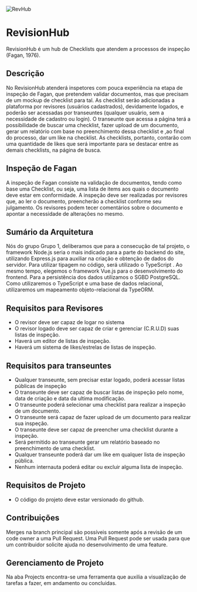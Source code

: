 

![RevHub](https://user-images.githubusercontent.com/39508000/83695414-608f3500-a5d0-11ea-8c79-d296403249ee.png)
# RevisionHub 
RevisionHub é um hub de Checklists que atendem a processos de inspeção (Fagan, 1976).

## Descrição

No RevisionHub atenderá inspetores com pouca experiência na etapa de inspeção de Fagan, que pretendem validar documentos, mas que precisam de um mockup de checklist para tal. As checklist serão adicionadas a plataforma por revisores (usuários cadastrados), devidamente logados, e poderão ser acessadas por transeuntes (qualquer usuário, sem a necessidade de cadastro ou login). O transeunte que acessa a página terá a possibilidade de buscar uma checklist, fazer upload de um documento, gerar um relatório com base no preenchimento dessa checklist e ,ao final do processo, dar um like na checklist. As checklists, portanto, contarão com uma quantidade de likes que será importante para se destacar entre as demais checklists, na página de busca.    

## Inspeção de Fagan

A inspeção de Fagan consiste na validação de documentos, tendo como base uma Checklist, ou seja, uma lista de items aos quais o documento deve estar em conformidade. A inspeção deve ser realizadas por revisores que, ao ler o documento, preencherão a checklist conforme seu julgamento. Os revisores podem tecer comentários sobre o documento e apontar a necessidade de alterações no mesmo.  

## Sumário da Arquitetura

Nós do grupo Grupo 1, deliberamos que para a consecução de tal projeto, o framework Node.js seria o mais indicado para a parte do backend do site, utilizando Express.js para auxiliar na criação e obtenção de dados do servidor. Para utilizar tipagem no código, será utilizado o TypeScript . Ao mesmo tempo, elegemos o framework Vue.js para o desenvolvimento do frontend. Para a persistência dos dados utilizamos o SGBD PostgreSQL. Como utilizaremos o TypeScript e uma base de dados relacional, utilizaremos um mapeamento objeto-relacional da TypeORM.

## Requisitos para Revisores

- O revisor deve ser capaz de logar no sistema
- O revisor logado deve ser capaz de criar e gerenciar (C.R.U.D) suas listas de inspeção.
- Haverá um editor de listas de inspeção.
- Haverá um sistema de likes/estrelas de listas de inspeção.



## Requisitos para transeuntes

- Qualquer transeunte, sem precisar estar logado, poderá acessar listas públicas de inspeção
- O transeunte deve ser capaz de buscar listas de inspeção pelo nome, data de criação e data da ultima modificação.
- O transeunte poderá selecionar uma checklist para realizar a inspeção de um documento.
- O transeunte será capaz de fazer upload de um documento para realizar sua inspeção.
- O transeunte deve ser capaz de preencher uma checklist durante a inspeção.
- Será permitido ao transeunte gerar um relatório baseado no preenchimento de uma checklist.
- Qualquer transeunte poderá dar um like em qualquer lista de inspeção pública.
- Nenhum internauta poderá editar ou excluir alguma lista de inspeção.

## Requisitos de Projeto

- O código do projeto deve estar versionado do github.


## Contribuições

Merges na branch principal são possíveis somente após a revisão de um code owner a uma Pull Request.
Uma Pull Request pode ser usada para que um contribuidor solicite ajuda no desenvolvimento de uma feature.

## Gerenciamento de Projeto
Na aba Projects encontra-se uma ferramenta que auxilia a visualização de tarefas a fazer, em andamento ou concluidas.




